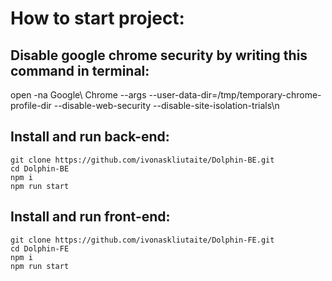 # How to start project:

## Disable google chrome security by writing this command in terminal:
open -na Google\ Chrome --args --user-data-dir=/tmp/temporary-chrome-profile-dir --disable-web-security --disable-site-isolation-trials\n

## Install and run back-end:
```shell
git clone https://github.com/ivonaskliutaite/Dolphin-BE.git
cd Dolphin-BE
npm i
npm run start
```

## Install and run front-end:
```shell
git clone https://github.com/ivonaskliutaite/Dolphin-FE.git
cd Dolphin-FE
npm i
npm run start
```
